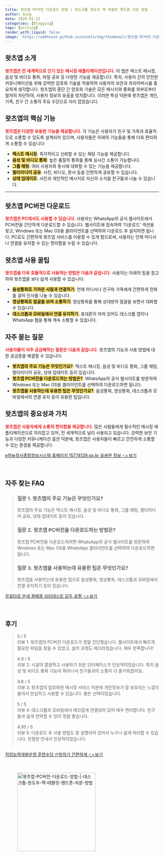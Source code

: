 ```yaml
---
title: 왓츠앱 PC버전 다운로드 방법 | 데스크톱 윈도우 맥 테블릿 핸드폰 쉬운 방법
author: bing
date: 2025-01-31
categories: [Blogging]
tags: [writing]
render_with_liquid: false
image: 'https://adkhouse.github.io/assets/img/thumbnail/왓츠앱-PC버전-다운로드-방법-|-데스크톱-윈도우-맥-테블릿-핸드폰-쉬운-방법.webp'
---
```



<h2 id='왓츠앱_소개'>왓츠앱 소개</h2>

<p><b><span style="color: #ee2323;">왓츠앱은 전 세계적으로 인기 있는 메시징 애플리케이션입니다.</span></b> 이 앱은 텍스트 메시징, 음성 및 비디오 통화, 파일 공유 등 다양한 기능을 제공합니다. 특히, 사용자 간의 안전한 커뮤니케이션을 위해 강력한 암호화 기술을 적용하여 사용자의 보안과 프라이버시를 중요하게 생각합니다. 왓츠앱의 종단 간 암호화 기술은 모든 메시지와 통화를 외부로부터 철저히 차단하여, 사용자 정보의 유출을 방지합니다. 이러한 특성 덕분에 왓츠앱은 개인, 가족, 친구 간 소통의 주요 수단으로 자리 잡았습니다.</p>

<h2 id='왓츠앱_기능'>왓츠앱의 핵심 기능</h2>

<p><b><span style="color: #ee2323;">왓츠앱은 다양한 유용한 기능을 제공합니다.</span></b> 각 기능은 사용자가 친구 및 가족과 효율적으로 소통할 수 있도록 설계되어 있으며, 사용자들은 아래의 기능들을 통해 더욱 편리하게 소통할 수 있습니다:</p>

<ul>
    <li><b><span style="background-color: #ffe066;">텍스트 메시징</span></b>: 즉각적이고 신뢰할 수 있는 채팅 기능을 제공합니다.</li>
    <li><b><span style="background-color: #ffe066;">음성 및 비디오 통화</span></b>: 높은 품질의 통화를 통해 실시간 소통이 가능합니다.</li>
    <li><b><span style="background-color: #ffe066;">그룹 채팅</span></b>: 여러 사용자와 동시에 대화할 수 있는 기능을 제공합니다.</li>
    <li><b><span style="background-color: #ffe066;">멀티미디어 공유</span></b>: 사진, 비디오, 문서 등을 간편하게 공유할 수 있습니다.</li>
    <li><b><span style="background-color: #ffe066;">상태 업데이트</span></b>: 사진과 개인적인 메시지로 자신의 소식을 친구들과 나눌 수 있습니다.</li>
</ul>

<hr />

<h2 id='왓츠앱_PC버전'>왓츠앱 PC버전 다운로드</h2>

<p><b><span style="color: #ee2323;">왓츠앱은 PC에서도 사용할 수 있습니다.</span></b> 사용자는 WhatsApp의 공식 웹사이트에서 PC버전을 간단하게 다운로드할 수 있습니다. 웹사이트에 접속하여 '다운로드' 섹션을 찾고, Windows 또는 Mac OS용 클라이언트를 선택하여 다운로드 후 설치하면 됩니다. PC로도 간편하게 왓츠앱 서비스를 이용할 수 있게 함으로써, 사용자는 언제 어디서나 연결을 유지할 수 있는 편리함을 누릴 수 있습니다.</p>

<h2 id='왓츠앱_사용꿀팁'>왓츠앱 사용 꿀팁</h2>

<p><b><span style="color: #ee2323;">왓츠앱을 더욱 효율적으로 사용하는 방법은 다음과 같습니다.</span></b> 사용자는 아래의 팁을 참고하여 왓츠앱을 보다 쉽게 사용할 수 있습니다:</p>

<ul>
    <li><b><span style="background-color: #ffe066;">음성통화로 가까운 사람과 연결하기</span></b>: 언제 어디서나 친구와 가족에게 간편하게 전화를 걸어 인사를 나눌 수 있습니다.</li>
    <li><b><span style="background-color: #ffe066;">영상통화로 얼굴을 보며 소통하기</span></b>: 영상통화를 통해 상대방의 얼굴을 보면서 대화할 수 있습니다.</li>
    <li><b><span style="background-color: #ffe066;">데스크톱과 모바일에서 연결 유지하기</span></b>: 휴대폰이 꺼져 있어도 데스크톱 앱이나 WhatsApp 웹을 통해 계속 소통할 수 있습니다.</li>
</ul>

<h2 id='자주묻는질문'>자주 묻는 질문</h2>

<p><b><span style="color: #ee2323;">사용자들이 자주 궁금해하는 질문은 다음과 같습니다.</span></b> 왓츠앱의 기능과 사용 방법에 대한 궁금증을 해결할 수 있습니다:</p>

<ul>
    <li><b><span style="background-color: #ffe066;">왓츠앱의 주요 기능은 무엇인가요?</span></b>: 텍스트 메시징, 음성 및 비디오 통화, 그룹 채팅, 멀티미디어 공유, 상태 업데이트 등이 있습니다.</li>
    <li><b><span style="background-color: #ffe066;">왓츠앱 PC버전을 다운로드하는 방법은?</span></b>: WhatsApp의 공식 웹사이트를 방문하여 Windows 또는 Mac OS용 클라이언트를 선택하여 다운로드하면 됩니다.</li>
    <li><b><span style="background-color: #ffe066;">왓츠앱을 사용하는데 유용한 팁은 무엇인가요?</span></b>: 음성통화, 영상통화, 데스크톱과 모바일에서의 연결 유지 등이 유용한 팁입니다.</li>
</ul>

<h2 id='결론'>왓츠앱의 중요성과 가치</h2>

<p><b><span style="color: #ee2323;">왓츠앱은 사용자에게 소통의 편리함을 제공합니다.</span></b> 많은 사람들에게 필수적인 메시징 애플리케이션으로 자리잡고 있어, 전 세계적으로 널리 사용되고 있습니다. 강력한 보안 기능과 다양한 커뮤니케이션 옵션 덕분에, 왓츠앱은 사용자들이 빠르고 안전하게 소통할 수 있는 환경을 제공합니다.</p>


<p><a class="click-button" title="e하늘장사종합정보시스템 홈페이지 15774129.go.kr 유용한 정보" href="https://adkhouse.github.io/posts/e%ED%95%98%EB%8A%98%EC%9E%A5%EC%82%AC%EC%A2%85%ED%95%A9%EC%A0%95%EB%B3%B4%EC%8B%9C%EC%8A%A4%ED%85%9C-%ED%99%88%ED%8E%98%EC%9D%B4%EC%A7%80-15774129.go.kr-%EC%9C%A0%EC%9A%A9%ED%95%9C-%EC%A0%95%EB%B3%B4/" rel="dofollow">e하늘장사종합정보시스템 홈페이지 15774129.go.kr 유용한 정보 👈 보기</a></p><br>
<h2 id='자주_찾는_FAQ'>자주 찾는 FAQ</h2>
<div itemscope="" itemtype="https://schema.org/FAQPage"> 
<blockquote> 
<div itemscope="" itemprop="mainEntity" itemtype="https://schema.org/Question"> 
<h3 itemprop="name">질문 1. 왓츠앱의 주요 기능은 무엇인가요?</h3> 
<div itemscope="" itemprop="acceptedAnswer" itemtype="https://schema.org/Answer"> 
<span itemprop="text"> 
<p>왓츠앱의 주요 기능은 텍스트 메시징, 음성 및 비디오 통화, 그룹 채팅, 멀티미디어 공유, 상태 업데이트 등이 있습니다.</p> 
</span> 
</div> 
</div> 
<div itemscope="" itemprop="mainEntity" itemtype="https://schema.org/Question"> 
<h3 itemprop="name">질문 2. 왓츠앱 PC버전을 다운로드하는 방법은?</h3> 
<div itemscope="" itemprop="acceptedAnswer" itemtype="https://schema.org/Answer"> 
<span itemprop="text"> 
<p>왓츠앱 PC버전을 다운로드하려면 WhatsApp의 공식 웹사이트를 방문하여 Windows 또는 Mac OS용 WhatsApp 클라이언트를 선택하여 다운로드하면 됩니다.</p> 
</span> 
</div> 
</div> 
<div itemscope="" itemprop="mainEntity" itemtype="https://schema.org/Question"> 
<h3 itemprop="name">질문 3. 왓츠앱을 사용하는데 유용한 팁은 무엇인가요?</h3> 
<div itemscope="" itemprop="acceptedAnswer" itemtype="https://schema.org/Answer"> 
<span itemprop="text"> 
<p>왓츠앱을 사용하는데 유용한 팁으로 음성통화, 영상통화, 데스크톱과 모바일에서 연결 유지하기 등이 있습니다.</p> 
</span> 
</div> 
</div> 
</blockquote> 
</div>
<p><a class="click-button" title="무료타로 운세 꿈해몽 심리테스트 모두 포함" href="https://adkhouse.github.io/posts/%EB%AC%B4%EB%A3%8C%ED%83%80%EB%A1%9C-%EC%9A%B4%EC%84%B8-%EA%BF%88%ED%95%B4%EB%AA%BD-%EC%8B%AC%EB%A6%AC%ED%85%8C%EC%8A%A4%ED%8A%B8-%EB%AA%A8%EB%91%90-%ED%8F%AC%ED%95%A8/" rel="dofollow">무료타로 운세 꿈해몽 심리테스트 모두 포함 👈 보기</a></p><br>
<h2 id='후기'>후기</h2>
<div itemscope itemtype="https://schema.org/Product">
  <blockquote>
  <div itemprop="review" itemscope itemtype="https://schema.org/Review">
      <div itemprop="reviewRating" itemscope itemtype="https://schema.org/Rating"> <span itemprop="ratingValue">5</span> / <span itemprop="bestRating">5</span> </div>
      <span itemprop="reviewBody">리뷰 1: 왓츠앱의 PC버전 다운로드가 정말 간단했습니다. 웹사이트에서 빠르게 필요한 파일을 찾을 수 있었고, 설치 과정도 매끄러웠습니다. 매우 만족합니다!</span>
  </div>
  <br>
  <div itemprop="review" itemscope itemtype="https://schema.org/Review">
      <div itemprop="reviewRating" itemscope itemtype="https://schema.org/Rating"> <span itemprop="ratingValue">4.9</span> / <span itemprop="bestRating">5</span> </div>
      <span itemprop="reviewBody">리뷰 2: 시설이 깔끔하고 사용하기 쉬운 인터페이스가 인상적이었습니다. 특히 음성 및 비디오 통화 기능이 뛰어나서 친구들과의 소통이 더 즐거워졌어요.</span>
  </div>
  <br>
  <div itemprop="review" itemscope itemtype="https://schema.org/Review">
      <div itemprop="reviewRating" itemscope itemtype="https://schema.org/Rating"> <span itemprop="ratingValue">4.8</span> / <span itemprop="bestRating">5</span> </div>
      <span itemprop="reviewBody">리뷰 3: 왓츠앱의 암호화된 메시징 서비스 덕분에 개인정보가 잘 보호되는 느낌이 들어서 안심하고 사용할 수 있습니다. 좋은 선택이었습니다.</span>
  </div>
  <br>
  <div itemprop="review" itemscope itemtype="https://schema.org/Review">
      <div itemprop="reviewRating" itemscope itemtype="https://schema.org/Rating"> <span itemprop="ratingValue">5</span> / <span itemprop="bestRating">5</span> </div>
      <span itemprop="reviewBody">리뷰 4: 데스크톱과 모바일에서 매끄럽게 연결되어 있어 매우 편리합니다. 친구들과 쉽게 연락할 수 있어 정말 좋습니다.</span>
  </div>
  <br>
  <div itemprop="review" itemscope itemtype="https://schema.org/Review">
      <div itemprop="reviewRating" itemscope itemtype="https://schema.org/Rating"> <span itemprop="ratingValue">4.95</span> / <span itemprop="bestRating">5</span> </div>
      <span itemprop="reviewBody">리뷰 5: 다운로드 후 사용 방법도 잘 설명되어 있어서 누구나 쉽게 따라할 수 있습니다. 친절한 안내가 인상적이었습니다.</span>
  </div>
  <br>
  </blockquote>
</div>
<p><a class="click-button" title="직업능력개발운영 훈련수당 신청하기 간편하게" href="https://adkhouse.github.io/posts/%EC%A7%81%EC%97%85%EB%8A%A5%EB%A0%A5%EA%B0%9C%EB%B0%9C%EC%9A%B4%EC%98%81-%ED%9B%88%EB%A0%A8%EC%88%98%EB%8B%B9-%EC%8B%A0%EC%B2%AD%ED%95%98%EA%B8%B0-%EA%B0%84%ED%8E%B8%ED%95%98%EA%B2%8C/" rel="dofollow">직업능력개발운영 훈련수당 신청하기 간편하게 👈 보기</a></p><br>
<figure class="image"><img src="https://adkhouse.github.io/assets/img/thumbnail/왓츠앱-PC버전-다운로드-방법-|-데스크톱-윈도우-맥-테블릿-핸드폰-쉬운-방법.webp" alt="왓츠앱-PC버전-다운로드-방법-|-데스크톱-윈도우-맥-테블릿-핸드폰-쉬운-방법" width="256" height="256"></figure>